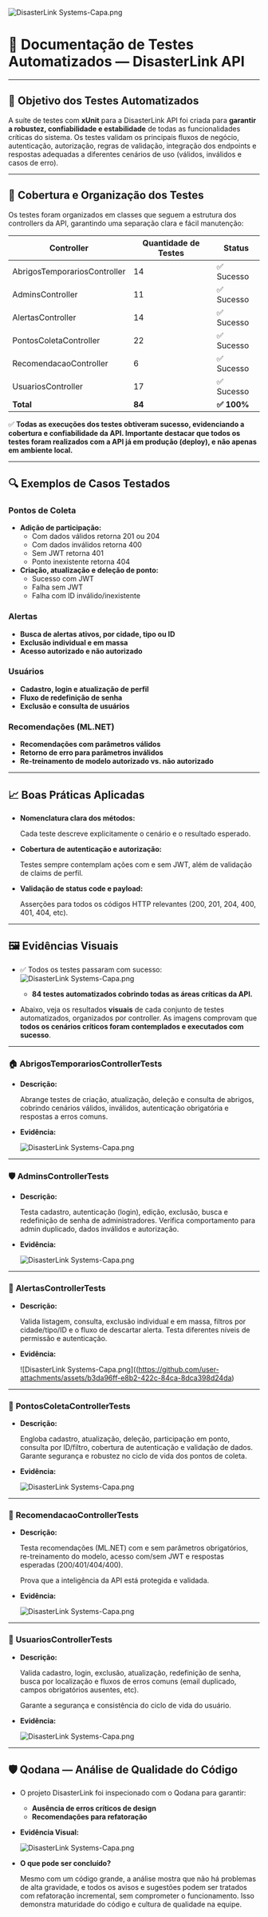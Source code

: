 ![DisasterLink Systems-Capa.png](https://github.com/user-attachments/assets/155f81d4-12a3-4e55-9f6e-6b7c8041b3f8)

# 🧪 Documentação de Testes Automatizados — DisasterLink API

---

## 🎯 **Objetivo dos Testes Automatizados**

A suíte de testes com **xUnit** para a DisasterLink API foi criada para **garantir a robustez, confiabilidade e estabilidade** de todas as funcionalidades críticas do sistema. Os testes validam os principais fluxos de negócio, autenticação, autorização, regras de validação, integração dos endpoints e respostas adequadas a diferentes cenários de uso (válidos, inválidos e casos de erro).

---

## 🧩 **Cobertura e Organização dos Testes**

Os testes foram organizados em classes que seguem a estrutura dos controllers da API, garantindo uma separação clara e fácil manutenção:

| Controller | Quantidade de Testes | Status |
| --- | --- | --- |
| AbrigosTemporariosController | 14 | ✅ Sucesso |
| AdminsController | 11 | ✅ Sucesso |
| AlertasController | 14 | ✅ Sucesso |
| PontosColetaController | 22 | ✅ Sucesso |
| RecomendacaoController | 6 | ✅ Sucesso |
| UsuariosController | 17 | ✅ Sucesso |
| **Total** | **84** | **✅ 100%** |

✅ **Todas as execuções dos testes obtiveram sucesso, evidenciando a cobertura e confiabilidade da API. Importante destacar que todos os testes foram realizados com a API já em produção (deploy), e não apenas em ambiente local.**

---

## 🔍 **Exemplos de Casos Testados**

### Pontos de Coleta

- **Adição de participação:**
    - Com dados válidos retorna 201 ou 204
    - Com dados inválidos retorna 400
    - Sem JWT retorna 401
    - Ponto inexistente retorna 404
- **Criação, atualização e deleção de ponto:**
    - Sucesso com JWT
    - Falha sem JWT
    - Falha com ID inválido/inexistente

### Alertas

- **Busca de alertas ativos, por cidade, tipo ou ID**
- **Exclusão individual e em massa**
- **Acesso autorizado e não autorizado**

### Usuários

- **Cadastro, login e atualização de perfil**
- **Fluxo de redefinição de senha**
- **Exclusão e consulta de usuários**

### Recomendações (ML.NET)

- **Recomendações com parâmetros válidos**
- **Retorno de erro para parâmetros inválidos**
- **Re-treinamento de modelo autorizado vs. não autorizado**

---

## 📈 **Boas Práticas Aplicadas**

- **Nomenclatura clara dos métodos:**
    
    Cada teste descreve explicitamente o cenário e o resultado esperado.
    
- **Cobertura de autenticação e autorização:**
    
    Testes sempre contemplam ações com e sem JWT, além de validação de claims de perfil.
    
- **Validação de status code e payload:**
    
    Asserções para todos os códigos HTTP relevantes (200, 201, 204, 400, 401, 404, etc).
    

---

## 🖼️ **Evidências Visuais**

- ✅ Todos os testes passaram com sucesso:
      ![DisasterLink Systems-Capa.png](https://github.com/user-attachments/assets/522dca10-0f65-44ea-b4c0-cf86f46186d3)
  
    - **84 testes automatizados cobrindo todas as áreas críticas da API.**
- Abaixo, veja os resultados **visuais** de cada conjunto de testes automatizados, organizados por controller. As imagens comprovam que **todos os cenários críticos foram contemplados e executados com sucesso**.

---

### 🏠 **AbrigosTemporariosControllerTests**

- **Descrição:**
    
    Abrange testes de criação, atualização, deleção e consulta de abrigos, cobrindo cenários válidos, inválidos, autenticação obrigatória e respostas a erros comuns.
    
- **Evidência:**
    
    ![DisasterLink Systems-Capa.png](https://github.com/user-attachments/assets/d02034b3-6b15-492b-b9f4-37296308291c)

---

### 🛡️ **AdminsControllerTests**

- **Descrição:**
    
    Testa cadastro, autenticação (login), edição, exclusão, busca e redefinição de senha de administradores. Verifica comportamento para admin duplicado, dados inválidos e autorização.
    
- **Evidência:**
    
    ![DisasterLink Systems-Capa.png](https://github.com/user-attachments/assets/01d1619c-cc79-47b0-89ab-20061cd9df57) 

---

### 🚨 **AlertasControllerTests**

- **Descrição:**
    
    Valida listagem, consulta, exclusão individual e em massa, filtros por cidade/tipo/ID e o fluxo de descartar alerta. Testa diferentes níveis de permissão e autenticação.
    
- **Evidência:**
    
    ![DisasterLink Systems-Capa.png]((https://github.com/user-attachments/assets/b3da96ff-e8b2-422c-84ca-8dca398d24da)
    
---

### 📍 **PontosColetaControllerTests**

- **Descrição:**
    
    Engloba cadastro, atualização, deleção, participação em ponto, consulta por ID/filtro, cobertura de autenticação e validação de dados. Garante segurança e robustez no ciclo de vida dos pontos de coleta.
    
- **Evidência:**
    
    ![DisasterLink Systems-Capa.png](https://github.com/user-attachments/assets/83e8e53d-91ae-4388-8979-2057b4933041)
    
---

### 🤖 **RecomendacaoControllerTests**

- **Descrição:**
    
    Testa recomendações (ML.NET) com e sem parâmetros obrigatórios, re-treinamento do modelo, acesso com/sem JWT e respostas esperadas (200/401/404/400).
    
    Prova que a inteligência da API está protegida e validada.
    
- **Evidência:**
    
    ![DisasterLink Systems-Capa.png](https://github.com/user-attachments/assets/6d4d0532-7015-4e2c-b4e9-087e81038df6)
    
---

### 👤 **UsuariosControllerTests**

- **Descrição:**
    
    Valida cadastro, login, exclusão, atualização, redefinição de senha, busca por localização e fluxos de erros comuns (email duplicado, campos obrigatórios ausentes, etc).
    
    Garante a segurança e consistência do ciclo de vida do usuário.
    
- **Evidência:**
    
    ![DisasterLink Systems-Capa.png](https://github.com/user-attachments/assets/13a43779-158f-4f99-a81c-6454831237dc)

---

## 🛡️ **Qodana — Análise de Qualidade do Código**

- O projeto DisasterLink foi inspecionado com o Qodana para garantir:
    - **Ausência de erros críticos de design**
    - **Recomendações para refatoração**
- **Evidência Visual:**
    
    ![DisasterLink Systems-Capa.png](https://github.com/user-attachments/assets/2142f75e-95de-4ca6-ba3a-b62e829207c0)
    
- **O que pode ser concluído?**
    
    Mesmo com um código grande, a análise mostra que não há problemas de alta gravidade, e todos os avisos e sugestões podem ser tratados com refatoração incremental, sem comprometer o funcionamento. Isso demonstra maturidade do código e cultura de qualidade na equipe.
